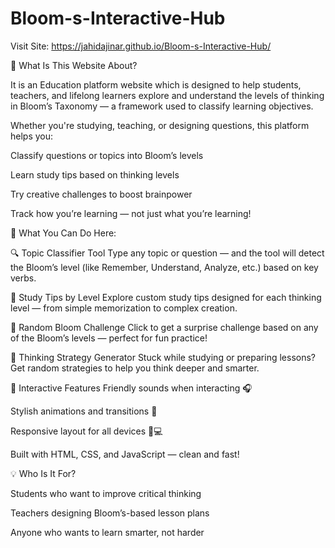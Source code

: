 # Bloom-s-Interactive-Hub
Visit Site: https://jahidajinar.github.io/Bloom-s-Interactive-Hub/

🎯 What Is This Website About?

It is an Education platform website which is designed to help students, teachers, and lifelong learners explore and understand the levels of thinking in Bloom’s Taxonomy — a framework used to classify learning objectives.

Whether you're studying, teaching, or designing questions, this platform helps you:

Classify questions or topics into Bloom’s levels

Learn study tips based on thinking levels

Try creative challenges to boost brainpower

Track how you’re learning — not just what you’re learning!

🧠 What You Can Do Here:

🔍 Topic Classifier Tool
Type any topic or question — and the tool will detect the Bloom’s level (like Remember, Understand, Analyze, etc.) based on key verbs.

📌 Study Tips by Level
Explore custom study tips designed for each thinking level — from simple memorization to complex creation.

🎲 Random Bloom Challenge
Click to get a surprise challenge based on any of the Bloom’s levels — perfect for fun practice!

🎯 Thinking Strategy Generator
Stuck while studying or preparing lessons? Get random strategies to help you think deeper and smarter.

🌈 Interactive Features
Friendly sounds when interacting 🎧

Stylish animations and transitions 🎨

Responsive layout for all devices 📱💻

Built with HTML, CSS, and JavaScript — clean and fast!

💡 Who Is It For?

Students who want to improve critical thinking

Teachers designing Bloom’s-based lesson plans

Anyone who wants to learn smarter, not harder
